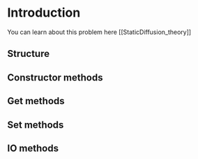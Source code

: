 # Introduction

You can learn about this problem here [[StaticDiffusion_theory]]

## Structure

## Constructor methods

## Get methods

## Set methods

## IO methods
